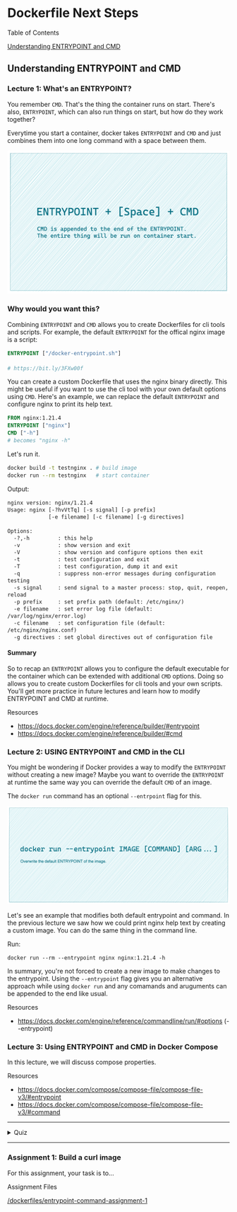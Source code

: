 # Dockerfile Next Steps 
Table of Contents

[Understanding ENTRYPOINT and CMD](#entrypoint-and-cmd)

## Understanding ENTRYPOINT and CMD

### Lecture 1: What's an ENTRYPOINT?

You remember `CMD`. That's the thing the container runs on start. There's also, `ENTRYPOINT`, which can also run things on start, but how do they work together?

Everytime you start a container, docker takes `ENTRYPOINT` and `CMD` and just combines them into one long command with a space between them. 

![](/docs/images/entrypoint-cmd.png)

### Why would you want this?

Combining `ENTRYPOINT` and `CMD` allows you to create Dockerfiles for cli tools and scripts. For example, the default `ENTRYPOINT` for the offical nginx image is a script:

```dockerfile
ENTRYPOINT ["/docker-entrypoint.sh"]

# https://bit.ly/3FXw00f
```
You can create a custom Dockerfile that uses the nginx binary directly. This might be useful if you want to use the cli tool with your own default options using `CMD`. Here's an example, we can replace the default `ENTRYPOINT` and configure nginx to print its help text.

```dockerfile
FROM nginx:1.21.4
ENTRYPOINT ["nginx"]
CMD ["-h"]
# becomes "nginx -h"
```

Let's run it.
```bash
docker build -t testnginx . # build image
docker run --rm testnginx   # start container
```

Output:
```
nginx version: nginx/1.21.4
Usage: nginx [-?hvVtTq] [-s signal] [-p prefix]
             [-e filename] [-c filename] [-g directives]

Options:
  -?,-h         : this help
  -v            : show version and exit
  -V            : show version and configure options then exit
  -t            : test configuration and exit
  -T            : test configuration, dump it and exit
  -q            : suppress non-error messages during configuration testing
  -s signal     : send signal to a master process: stop, quit, reopen, reload
  -p prefix     : set prefix path (default: /etc/nginx/)
  -e filename   : set error log file (default: /var/log/nginx/error.log)
  -c filename   : set configuration file (default: /etc/nginx/nginx.conf)
  -g directives : set global directives out of configuration file
```

#### Summary

So to recap an `ENTRYPOINT` allows you to configure the default executable for the container which can be extended with additional `CMD` options. Doing so allows you to create custom Dockerfiles for cli tools and your own scripts. You'll get more practice in future lectures and learn how to modify ENTRYPOINT and CMD at runtime.

Resources

- https://docs.docker.com/engine/reference/builder/#entrypoint
- https://docs.docker.com/engine/reference/builder/#cmd

### Lecture 2: USING ENTRYPOINT and CMD in the CLI

You might be wondering if Docker provides a way to modify the `ENTRYPOINT`  without creating a new image? Maybe you want to override the `ENTRYPOINT` at runtime the same way you can override the default `CMD` of an image. 

The `docker run` command has an optional `--entrpoint` flag for this.

![](/docs/images/--entrypoint.png)

Let's see an example that modifies both default entrypoint and command. In the previous lecture we saw how we could print nginx help text by creating a custom image. You can do the same thing in the command line.

Run:

```
docker run --rm --entrypoint nginx nginx:1.21.4 -h
````

In summary, you're not forced to create a new image to make changes to the entrypoint. Using the `--entrypoint` flag gives you an alternative approach while using `docker run` and any comamands and aruguments can be appended to the end like usual. 

Resources
- https://docs.docker.com/engine/reference/commandline/run/#options (--entrypoint)


### Lecture 3: Using ENTRYPOINT and CMD in Docker Compose

In this lecture, we will discuss compose properties.

Resources
- https://docs.docker.com/compose/compose-file/compose-file-v3/#entrypoint
- https://docs.docker.com/compose/compose-file/compose-file-v3/#command


<hr/>

<details>
<summary>Quiz</summary>

<br/>

1. When would you want to use both a command and entrypoint?

    A)
    
    B)

    C) 

    D) 

2. Which of the following statements are true?

    A)
    
    B)

    C) 

    D) 

3. Select the correct way to do X?

    A)
    
    B)

    C) 

    D) 

<br>

<details>
<summary>See Quiz Answers</summary>
<br>

- Q1: __A__
- Q2: __C__
- Q3: __D__
</details>
</details>
<hr/>

### Assignment 1: Build a curl image

For this assignment, your task is to...

Assignment Files

[/dockerfiles/entrypoint-command-assignment-1](/dockerfiles/entrypoint-cmd-assignment-1)